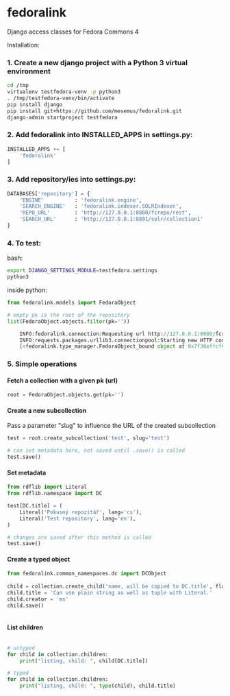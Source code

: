 # fedoralink
Django access classes for Fedora Commons 4

Installation:

### 1. Create a new django project with a Python 3 virtual environment

```bash
cd /tmp
virtualenv testfedora-venv -p python3
. /tmp/testfedora-venv/bin/activate
pip install django
pip install git+https://github.com/mesemus/fedoralink.git
django-admin startproject testfedora
```

### 2. Add fedoralink into INSTALLED_APPS in settings.py:
```python
INSTALLED_APPS += [
    'fedoralink'
]
```
### 3. Add repository/ies into settings.py:
```python
DATABASES['repository'] = {
    'ENGINE'          : 'fedoralink.engine',
    'SEARCH_ENGINE'   : 'fedoralink.indexer.SOLRIndexer',
    'REPO_URL'        : 'http://127.0.0.1:8080/fcrepo/rest',
    'SEARCH_URL'      : 'http://127.0.0.1:8891/solr/collection1'
}
```

### 4. To test:

bash:
```bash
export DJANGO_SETTINGS_MODULE=testfedora.settings
python3
```

inside python:
```python
from fedoralink.models import FedoraObject

# empty pk is the root of the repository
list(FedoraObject.objects.filter(pk=''))

    INFO:fedoralink.connection:Requesting url http://127.0.0.1:8080/fcrepo/rest/
    INFO:requests.packages.urllib3.connectionpool:Starting new HTTP connection (1): 127.0.0.1
    [<fedoralink.type_manager.FedoraObject_bound object at 0x7f36effcf6a0>]

```

### 5. Simple operations

#### Fetch a collection with a given pk (url)

```python
root = FedoraObject.objects.get(pk='')
```

#### Create a new subcollection

Pass a parameter "slug" to influence the URL of the created subcollection

```python
test = root.create_subcollection('test', slug='test')

# can set metadata here, not saved until .save() is called
test.save()
```

#### Set metadata

```python
from rdflib import Literal
from rdflib.namespace import DC

test[DC.title] = (
    Literal('Pokusný repozitář', lang='cs'),
    Literal('Test repository', lang='en'),
)

# changes are saved after this method is called
test.save()
```

#### Create a typed object

```python
from fedoralink.common_namespaces.dc import DCObject    
    
child = collection.create_child('name, will be copied to DC.title', flavour=DCObject)
child.title = 'Can use plain string as well as tuple with Literal.'
child.creator = 'ms'
child.save()
    
```

#### List children

```python

# untyped
for child in collection.children:
    print("listing, child: ", child[DC.title])

# typed
for child in collection.children:
    print("listing, child: ", type(child), child.title)

```


